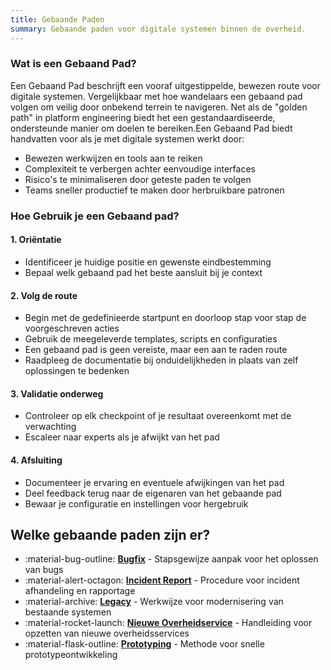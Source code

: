 ```yaml
---
title: Gebaande Paden
summary: Gebaande paden voor digitale systemen binnen de overheid. 
---
```


### Wat is een Gebaand Pad? 

Een Gebaand Pad beschrijft een vooraf uitgestippelde, bewezen route voor digitale systemen. Vergelijkbaar met hoe wandelaars een gebaand pad volgen om veilig door onbekend terrein te navigeren. Net als de "golden path" in platform engineering biedt het een gestandaardiseerde, ondersteunde manier om doelen te bereiken.Een Gebaand Pad biedt handvatten voor als je met digitale systemen werkt door:

- Bewezen werkwijzen en tools aan te reiken
- Complexiteit te verbergen achter eenvoudige interfaces
- Risico's te minimaliseren door geteste paden te volgen
- Teams sneller productief te maken door herbruikbare patronen

### Hoe Gebruik je een Gebaand pad?

#### 1. Oriëntatie

- Identificeer je huidige positie en gewenste eindbestemming
- Bepaal welk gebaand pad het beste aansluit bij je context

#### 2. Volg de route

- Begin met de gedefinieerde startpunt en doorloop stap voor stap de voorgeschreven acties
- Gebruik de meegeleverde templates, scripts en configuraties
- Een gebaand pad is geen vereiste, maar een aan te raden route
- Raadpleeg de documentatie bij onduidelijkheden in plaats van zelf oplossingen te bedenken

#### 3. Validatie onderweg

- Controleer op elk checkpoint of je resultaat overeenkomt met de verwachting
- Escaleer naar experts als je afwijkt van het pad

#### 4. Afsluiting

- Documenteer je ervaring en eventuele afwijkingen van het pad
- Deel feedback terug naar de eigenaren van het gebaande pad
- Bewaar je configuratie en instellingen voor hergebruik

## Welke gebaande paden zijn er?

<div class="grid cards" markdown>

- :material-bug-outline: __[Bugfix](bugfix/)__ - Stapsgewijze aanpak voor het oplossen van bugs
- :material-alert-octagon: __[Incident Report](incident-report/)__ - Procedure voor incident afhandeling en rapportage
- :material-archive: __[Legacy](legacy/)__ - Werkwijze voor modernisering van bestaande systemen
- :material-rocket-launch: __[Nieuwe Overheidservice](nieuwe-overheidservice/)__ - Handleiding voor opzetten van nieuwe overheidsservices
- :material-flask-outline: __[Prototyping](prototyping/)__ - Methode voor snelle prototypeontwikkeling

</div>